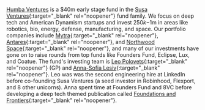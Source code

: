 <a href="#top"></a>

<link rel="stylesheet" href="../style.css">

[Humba Ventures](https://humbaventures.com/) is a $40m early stage fund in the [Susa Ventures](http://www.susaventures.com/){:target="_blank" rel="noopener"} fund family. We focus on deep tech and American Dynamism startups and invest $250k-$1m in areas like robotics, bio, energy, defense, manufacturing, and space. Our portfolio companies include [Mytra](https://mytra.ai/){:target="_blank" rel="noopener"}, [Antares](https://antaresindustries.com/){:target="_blank" rel="noopener"}, and [Northwood Space](https://www.northwoodspace.io/){:target="_blank" rel="noopener"}, and many of our investments have gone on to raise rounds from top funds like Founders Fund, Eclipse, Lux, and Coatue. The fund's investing team is [Leo Polovets](https://www.linkedin.com/in/lpolovets/){:target="_blank" rel="noopener"} (GP) and [Anna-Sofia Lesiv](https://www.linkedin.com/in/anna-sofia-lesiv/){:target="_blank" rel="noopener"}. Leo was was the second engineering hire at LinkedIn before co-founding Susa Ventures (a seed investor in Robinhood, Flexport, and 8 other unicorns). Anna spent time at Founders Fund and 8VC before developing a deep tech themed publication called [Foundations and Frontiers](https://www.contrary.com/foundations-and-frontiers){:target="_blank" rel="noopener"}.
